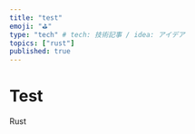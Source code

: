 ```yaml
---
title: "test"
emoji: "⛳"
type: "tech" # tech: 技術記事 / idea: アイデア
topics: ["rust"]
published: true
---
```


# Test
Rust